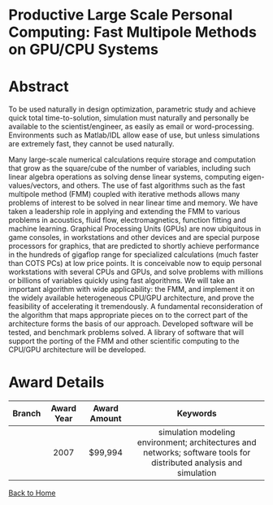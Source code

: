 
Productive Large Scale Personal Computing: Fast Multipole Methods on GPU/CPU Systems
====================================================================================

# Abstract


To be used naturally in design optimization, parametric study and achieve quick total time-to-solution, simulation must naturally and personally be available to the scientist/engineer, as easily as email or word-processing. Environments such as Matlab/IDL allow ease of use, but unless simulations are extremely fast, they cannot be used naturally.

Many large-scale numerical calculations require storage and computation that grow as the square/cube of the number of variables, including such linear algebra operations as solving dense linear systems, computing eigen-values/vectors, and others. The use of fast algorithms such as the fast multipole method (FMM) coupled with iterative methods allows many problems of interest to be solved in near linear time and memory. We have taken a leadership role in applying and extending the FMM to various problems in acoustics, fluid flow, electromagnetics, function fitting and machine learning.
Graphical Processing Units (GPUs) are now ubiquitous in game consoles, in workstations and other devices and are special purpose processors for graphics, that are predicted to shortly achieve performance in the hundreds of gigaflop range for specialized calculations (much faster than COTS PCs) at low price points.
It is conceivable now to equip personal workstations with several CPUs and GPUs, and solve problems with millions or billions of variables quickly using fast algorithms. We will take an important algorithm with wide applicability: the FMM, and implement it on the widely available heterogeneous CPU/GPU architecture, and prove the feasibility of accelerating it tremendously. A fundamental reconsideration of the algorithm that maps appropriate pieces on to the correct part of the architecture forms the basis of our approach. Developed software will be tested, and benchmark problems solved. A library of software that will support the porting of the FMM and other scientific computing to the CPU/GPU architecture will be developed.  

# Award Details

|Branch|Award Year|Award Amount|Keywords|
| :---: | :---: | :---: | :---: |
||2007|$99,994|simulation modeling environment; architectures and networks; software tools for distributed analysis and simulation|
  
  


[Back to Home](https://github.com/chrischow/dod_sbir_awards/JT/#93)